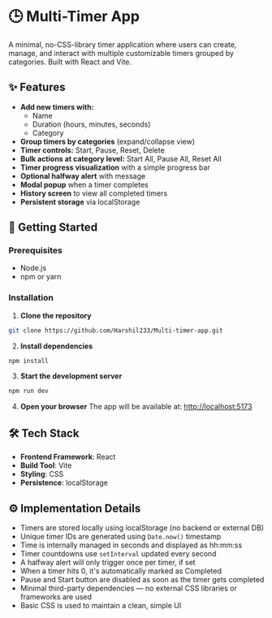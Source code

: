 # 🕒 Multi-Timer App

A minimal, no-CSS-library timer application where users can create, manage, and interact with multiple customizable timers grouped by categories. Built with React and Vite.

## ✨ Features

- **Add new timers with:**
  - Name
  - Duration (hours, minutes, seconds)
  - Category
- **Group timers by categories** (expand/collapse view)
- **Timer controls:** Start, Pause, Reset, Delete
- **Bulk actions at category level:** Start All, Pause All, Reset All
- **Timer progress visualization** with a simple progress bar
- **Optional halfway alert** with message
- **Modal popup** when a timer completes
- **History screen** to view all completed timers
- **Persistent storage** via localStorage

## 🚀 Getting Started

### Prerequisites

- Node.js
- npm or yarn

### Installation

1. **Clone the repository**

```bash
git clone https://github.com/Harshil233/Multi-timer-app.git
```

2. **Install dependencies**

```bash
npm install
```

3. **Start the development server**

```bash
npm run dev
```

4. **Open your browser**
   The app will be available at: [http://localhost:5173](http://localhost:5173)

## 🛠️ Tech Stack

- **Frontend Framework**: React
- **Build Tool**: Vite
- **Styling**: CSS
- **Persistence**: localStorage

## ⚙️ Implementation Details

- Timers are stored locally using localStorage (no backend or external DB)
- Unique timer IDs are generated using `Date.now()` timestamp
- Time is internally managed in seconds and displayed as hh:mm:ss
- Timer countdowns use `setInterval` updated every second
- A halfway alert will only trigger once per timer, if set
- When a timer hits 0, it's automatically marked as Completed
- Pause and Start button are disabled as soon as the timer gets completed
- Minimal third-party dependencies — no external CSS libraries or frameworks are used
- Basic CSS is used to maintain a clean, simple UI

